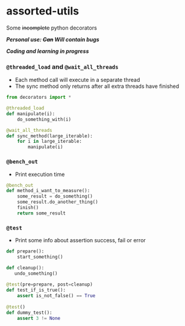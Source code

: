 # assorted-utils
Some ~~incomplete~~ python decorators

***Personal use: ~~Can~~ Will contain bugs***

***Coding and learning in progress***


### ```@threaded_load``` and ```@wait_all_threads```
- Each method call will execute in a separate thread
- The sync method only returns after all extra threads have finished
```python
from decorators import *

@threaded_load
def manipulate(i):
    do_something_with(i)

@wait_all_threads
def sync_method(large_iterable):
    for i in large_iterable:
        manipulate(i)
```


### ```@bench_out```
- Print execution time
```python
@bench_out
def method_i_want_to_measure():
    some_result = do_something()
    some_result.do_another_thing()
    finish()
    return some_result
```


### ```@test```
- Print some info about assertion success, fail or error
```python
def prepare():
    start_something()

def cleanup():
   undo_something()
   
@test(pre=prepare, post=cleanup)
def test_if_is_true():
    assert is_not_false() == True
    
@test()
def dummy_test():
    assert 3 != None
```
